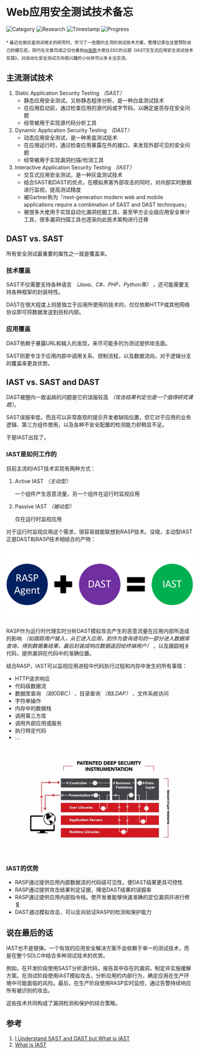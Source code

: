 # Web应用安全测试技术备忘

![Category](https://img.shields.io/badge/category-security_research-blue.svg)
![Research](https://img.shields.io/badge/research-web_security-blue.svg)
![Timestamp](https://img.shields.io/badge/timestamp-1537248453-lightgrey.svg)
![Progress](https://img.shields.io/badge/progress-100%25-brightgreen.svg)

<sub>* 最近在做灰盒测试相关的研究时，学习了一些圈内主流的测试技术方案，整理记录在这里预防自己的健忘症。刚巧在文章完成之日也看到[@张欧](https://security.alipay.com/对不起我不知道大佬的主页)大佬在SSC的议题《IAST交互式应用安全测试技术实践》，对自动化安全测试方向感兴趣的小伙伴可以多关注交流。 </sub>

## 主流测试技术

1. Static Application Security Testing *（SAST）*
    - 静态应用安全测试，又称静态程序分析，是一种白盒测试技术
    - 在应用启动前，通过检查应用的源代码或字节码，以确定是否存在安全问题
    - 经常被用于实现源代码分析工具
1. Dynamic Application Security Testing *（DAST）*
    - 动态应用安全测试，是一种黑盒测试技术
    - 在应用运行时，通过检查应用暴露在外的接口，来发现外部可见的安全问题
    - 经常被用于实现漏洞扫描/检测工具
1. Interactive Application Security Testing *（IAST）*
    - 交互式应用安全测试，是一种灰盒测试技术
    - 结合SAST和DAST的优点，在模拟黑客外部攻击的同时，对内部实时数据进行监视，提高测试精度
    - 被Gartner称为『next-generation modern web and mobile applications require a combination of SAST and DAST techniques』
    - 被很多大佬用于实现自动化漏洞挖掘工具，甚至甲方企业级应用安全审计工具，很多漏洞扫描工具也逐渐向此技术架构进行迁移

## DAST vs. SAST

所有安全测试最重要的属性之一就是覆盖率。

### 技术覆盖

SAST不仅需要支持各种语言 *（Java、C#、PHP、Python等）* ，还可能需要支持各种框架的封装特性。

DAST在很大程度上则是独立于应用所使用的技术的，仅仅依赖HTTP或其他网络协议即可将数据发送到目标内部。

### 应用覆盖

DAST依赖于暴露URL和输入的发现，来尽可能多的为测试提供攻击面。

SAST则更专注于应用内部中调用关系、控制流程，以及数据流向，对于逻辑分支的覆盖率更具优势。

## IAST vs. SAST and DAST

DAST被圈内一致诟病的问题是它的误报较高 *（攻击结果判定也是一个值得研究课题）*。

SAST误报率低，而且可以非常直观的提示开发者缺陷位置，但它对于应用的业务逻辑、第三方组件使用，以及各种不安全配置的检测能力却稍显不足。

于是IAST出现了。

### IAST是如何工作的

目前主流的IAST技术实现有两种方式：

1. Active IAST *（主动型）*

    一个组件产生恶意流量，另一个组件在运行时监视应用

1. Passive IAST *（被动型）*

    仅在运行时监视应用

对于运行时监视应用这个需求，很容易就能联想到RASP技术。没错，主动型IAST正是DAST和RASP技术相结合的产物：

![iast-structure](application-security-testing-cheatsheet/iast-structure.png)

RASP作为运行时代理实时分析DAST模拟攻击产生的恶意流量在应用内部所造成的影响 *（如跟踪用户输入，从它进入应用，到作为查询语句的一部分进入数据库查询，得到数据集结果，最后封装成响应数据返回给终端用户）* ，以及跟踪相关代码，提供漏洞在代码中的准确位置。

结合RASP，IAST可以监视应用进程中代码执行过程和内存中发生的所有事情：

- HTTP请求响应
- 代码级数据流
- 数据库查询 *（如ODBC）* 、目录查询 *（如LDAP）* 、文件系统访问
- 字符串操作
- 内存中的数据栈
- 调用第三方库
- 调用外部应用或服务
- 执行特定代码
- ...

![how-iast-works](application-security-testing-cheatsheet/how-iast-works.png)

### IAST的优势

- RASP通过提供应用内部数据流的代码级可见性，使DAST结果更具可控性
- RASP通过提供攻击结果判定证据，降低DAST结果的误报率
- RASP通过提供应用内部指令栈，使开发者能够快速准确的定位漏洞并进行修复
- DAST通过模拟攻击，可以反向验证RASP的检测和保护能力

## 说在最后的话

IAST也不是银弹。一个有效的应用安全解决方案不会依赖于单一的测试技术，而是在整个SDLC中结合多种测试技术的优势。

例如，在开发阶段使用SAST分析源代码，报告其中存在的漏洞，制定并实施缓解方案。在测试阶段使用IAST模拟攻击，分析应用的内部行为，确定应用在生产环境中可能面临的风险。最后，在生产阶段使用RASP实时监控，通过告警持续响应所有被识别的攻击。

这些技术共同构成了漏洞检测和保护的综合策略。

## 参考

1. [I Understand SAST and DAST but What is IAST](https://www.contrastsecurity.com/security-influencers/question-i-understand-sast-and-dast-and-how-to-use-them-but-what-is-iast-and-why-does-it-matter)
1. [What is IAST](https://www.veracode.com/security/interactive-application-security-testing-iast)